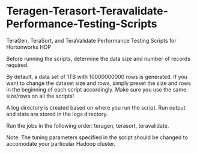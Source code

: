# Teragen-Terasort-Teravalidate-Performance-Testing-Scripts
TeraGen, TeraSort, and TeraValidate Performance Testing Scripts for Hortonworks HDP

Before running the scripts, determine the data size and number of records required.

By default, a data set of 1TB with 10000000000 rows is generated. If you want to change the dataset size and rows, simply preset the size and rows in the beginning of each script accordingly. Make sure you use the same size/rows on all the scripts!

A log directory is created based on where you run the script. Run output and stats are stored in the logs directory.

Run the jobs in the following order: teragen, terasort, teravalidate.

Note:  The tuning parameters specified in the script should be changed to accomodate your particular Hadoop cluster.  
